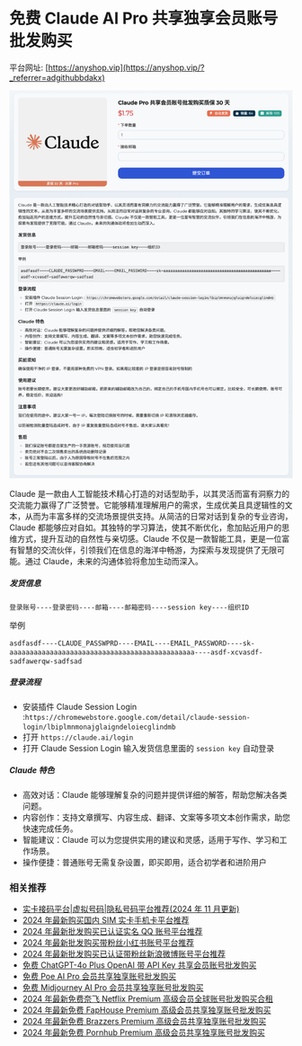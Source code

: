 # 免费 Claude AI Pro 共享独享会员账号批发购买

平台网址: [https://anyshop.vip](https://anyshop.vip/?_referrer=adgithubbdakx)

![anyshop-claude](anyshop-claude.png)

Claude 是一款由人工智能技术精心打造的对话型助手，以其灵活而富有洞察力的交流能力赢得了广泛赞誉。它能够精准理解用户的需求，生成优美且具逻辑性的文本，从而为丰富多样的交流场景提供支持。从简洁的日常对话到复杂的专业咨询，Claude 都能够应对自如。其独特的学习算法，使其不断优化，愈加贴近用户的思维方式，提升互动的自然性与亲切感。Claude 不仅是一款智能工具，更是一位富有智慧的交流伙伴，引领我们在信息的海洋中畅游，为探索与发现提供了无限可能。通过 Claude，未来的沟通体验将愈加生动而深入。

##### 发货信息

```
登录账号----登录密码----邮箱----邮箱密码----session key----组织ID
```

举例

```
asdfasdf----CLAUDE_PASSWPRD----EMAIL----EMAIL_PASSWORD----sk-aaaaaaaaaaaaaaaaaaaaaaaaaaaaaaaaaaaaaaaaaaaaaa----asdf-xcvasdf-sadfawerqw-sadfsad
```

##### 登录流程

- 安装插件 Claude Session Login
  :`https://chromewebstore.google.com/detail/claude-session-login/lbiplmnmonajglaigndeloiecglindmb`
- 打开 `https://claude.ai/login`
- 打开 Claude Session Login 输入发货信息里面的 `session key` 自动登录

##### Claude 特色

- 高效对话：Claude 能够理解复杂的问题并提供详细的解答，帮助您解决各类问题。
- 内容创作：支持文章撰写、内容生成、翻译、文案等多项文本创作需求，助您快速完成任务。
- 智能建议：Claude 可以为您提供实用的建议和灵感，适用于写作、学习和工作场景。
- 操作便捷：普通账号无需复杂设置，即买即用，适合初学者和进阶用户

### 相关推荐

- [实卡接码平台|虚拟号码|隐私号码平台推荐(2024 年 11 月更新)](https://github.com/bdakx/top-sms-platforms)
- [2024 年最新购买国内 SIM 实卡手机卡平台推荐](https://github.com/bdakx/top-cn-sim-card)
- [2024 年最新批发购买已认证实名 QQ 账号平台推荐](https://github.com/bdakx/top-qq)
- [2024 年最新批发购买带粉丝小红书账号平台推荐](https://github.com/bdakx/top-xiaohongshu)
- [2024 年最新批发购买已认证带粉丝新浪微博账号平台推荐](https://github.com/bdakx/top-weibo)
- [免费 ChatGPT-4o Plus OpenAI 带 API Key 共享会员账号批发购买](https://github.com/bdakx/free-chatgpt-plus02)
- [免费 Poe AI Pro 会员共享独享账号批发购买](https://github.com/bdakx/free-poe-ai-pro02)
- [免费 Midjourney AI Pro 会员共享独享账号批发购买](https://github.com/bdakx/free-midjourney-pro-02)
- [2024 年最新免费奈飞 Netflix Premium 高级会员全球账号批发购买合租](https://github.com/bdakx/free-netflix-accounts)
- [2024 年最新免费 FapHouse Premium 高级会员共享独享账号批发购买](https://github.com/bdakx/free-faphouse-accounts)
- [2024 年最新免费 Brazzers Premium 高级会员共享独享账号批发购买](https://github.com/bdakx/free-brazzers-accounts)
- [2024 年最新免费 Pornhub Premium 高级会员共享独享账号批发购买](https://github.com/bdakx/free-pornhub-accounts)
